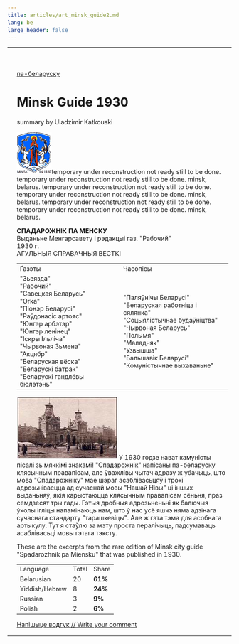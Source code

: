 ```yaml
---
title: articles/art_minsk_guide2.md 
lang: be
large_header: false
---
```



<table>
<tbody>
<tr class="odd">
<td>
</td>
<td><p><br /><br />
<a href="articles/art_minsk_guide.html">па-беларуску</a><br />
</p>
<h1 id="minsk-guide-1930">Minsk Guide 1930</h1>
<p>summary by Uladzimir Katkouski</p>
<p><img src="old_minsk.gif" width="78" height="95" alt="Old Minsk Symbol" />temporary under reconstruction not ready still to be done. temporary under reconstruction not ready still to be done. minsk, belarus. temporary under reconstruction not ready still to be done. temporary under reconstruction not ready still to be done. minsk, belarus. temporary under reconstruction not ready still to be done. temporary under reconstruction not ready still to be done. minsk, belarus.</p>
<p><strong>СПАДАРОЖНІК ПА МЕНСКУ</strong><br />
Выданьне Менгарсавету і рэдакцыі газ. "Рабочий"<br />
1930 г.<br />
АГУЛЬНЫЯ СПРАВАЧНЫЯ ВЕСТКІ<br />
</p>
<table>
<tbody>
<tr class="odd">
<td>Ґазэты</td>
<td>Часопісы</td>
</tr>
<tr class="even">
<td>"Зьвязда"<br />
"Рабочий"<br />
"Савецкая Беларусь"<br />
"Orka"<br />
"Піонэр Беларусі"<br />
"Раўдонасіс артояс"<br />
"Юнгэр арбэтэр"<br />
"Юнгэр ленінец"<br />
"Іскры Ільліча"<br />
"Чырвоная Зьмена"<br />
"Акцябр"<br />
"Беларуская вёска"<br />
"Беларускі батрак"<br />
"Беларускі гандлёвы бюлэтэнь"<br />
</td>
<td>"Паляўнічы Беларусі"<br />
"Беларуская работніца і сялянка"<br />
"Соцыялістычнае будаўніцтва"<br />
"Чырвоная Беларусь"<br />
"Полымя"<br />
"Маладняк"<br />
"Узвышша"<br />
"Бальшавік Беларусі"<br />
"Комуністычнае выхаваньне"<br />
</td>
</tr>
</tbody>
</table><p><img src="wilna_bahnhof.jpg" width="226" height="143" alt="Minsk. Wilenski Vagzal" /> У 1930 годзе нават камуністы пісалі зь мяккімі знакамі! "Спадарожнік" напісаны па-беларуску клясычным правапісам, але ўважлівы чытач адразу ж убачыць, што мова "Спадарожніку" мае шэраг асаблівасьцяў і трохі адрозьніваецца ад сучаснай мовы "Нашай Нівы" ці іншых выданьняў, якія карыстаюцца клясычным правапісам сёньня, праз семдзесят тры гады. Гэтыя дробныя адрозьненьні як балючыя ўколы ігліцы напамінаюць нам, што ў нас усё яшчэ няма адзінага сучаснага стандарту "тарашкевіцы". Але ж гэта тэма для асобнага артыкулу. Тут я стаўлю за мэту проста пералічыць, падсумаваць асаблівасьці мовы гэтага тэксту.</p>
<p>These are the excerpts from the rare edition of Minsk city guide "Spadarozhnik pa Miensku" that was published in 1930.</p>
<table>
<tbody>
<tr class="odd">
<td>Language</td>
<td>Total</td>
<td>Share</td>
</tr>
<tr class="even">
<td>Belarusian</td>
<td>20</td>
<td><strong>61%</strong></td>
</tr>
<tr class="odd">
<td>Yiddish/Hebrew</td>
<td>8</td>
<td><strong>24%</strong></td>
</tr>
<tr class="even">
<td>Russian</td>
<td>3</td>
<td><strong>9%</strong></td>
</tr>
<tr class="odd">
<td>Polish</td>
<td>2</td>
<td><strong>6%</strong></td>
</tr>
</tbody>
</table><p><span class="small"><a href="gb_add.html?ref=http%3A%2F%2Fwww%2Epravapis%2Eorg%2Fart%5Fminsk%5Fguide2%2Easp">Напішыце водгук // Write your comment</a></span></p></td>
</tr>
</tbody>
</table>
